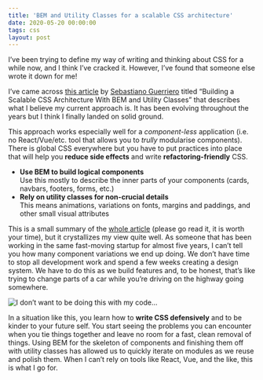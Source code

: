 ```yaml
---
title: 'BEM and Utility Classes for a scalable CSS architecture'
date: 2020-05-20 00:00:00
tags: css
layout: post
---
```


I’ve been trying to define my way of writing and thinking about CSS for a while now, and I think I’ve cracked it. However, I’ve found that someone else wrote it down for me!

I’ve came across [this article][0] by [Sebastiano Guerriero][1] titled “Building a Scalable CSS Architecture With BEM and Utility Classes” that describes what I believe my current approach is. It has been evolving throughout the years but I think I finally landed on solid ground.

This approach works especially well for a _component-less_ application (i.e. no React/Vue/etc. tool that allows you to _trully_ modularise components). There is global CSS everywhere but you have to put practices into place that will help you **reduce side effects** and write **refactoring-friendly** CSS.

- **Use BEM to build logical components**  
  Use this mostly to describe the inner parts of your components (cards, navbars, footers, forms, etc.)
- **Rely on utility classes for non-crucial details**  
  This means animations, variations on fonts, margins and paddings, and other small visual attributes

This is a small summary of the [whole article][0] (please go read it, it is worth your time), but it crystallizes my view quite well. As someone that has been working in the same fast-moving startup for almost five years, I can’t tell you how many component variations we end up doing. We don’t have time to stop all development work and spend a few weeks creating a design system. We have to do this as we build features and, to be honest, that’s like trying to change parts of a car while you’re driving on the highway going somewhere.

![I don’t want to be doing this with my code…](https://media2.giphy.com/media/Wc48iceXhpvtm/source.gif)

In a situation like this, you learn how to **write CSS defensively** and to be kinder to your future self. You start seeing the problems you can encounter when you tie things together and leave no room for a fast, clean removal of things. Using BEM for the skeleton of components and finishing them off with utility classes has allowed us to quickly iterate on modules as we reuse and polish them. When I can’t rely on tools like React, Vue, and the like, this is what I go for.


[0]: https://css-tricks.com/building-a-scalable-css-architecture-with-bem-and-utility-classes
[1]: https://twitter.com/guerriero_se
